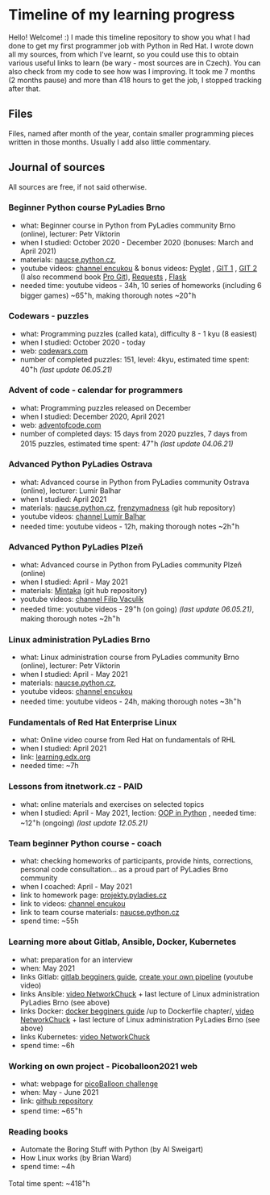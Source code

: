 # Timeline of my learning progress

<div>Hello! Welcome! :)
I made this timeline repository to show you what I had done to get my first programmer job with Python in Red Hat. I wrote down all my sources, from which I've learnt, so you could use this to obtain various useful links to learn (be wary - most sources are in Czech). You can also check from my code to see how was I improving. It took me 7 months (2 months pause) and more than 418 hours to get the job, I stopped tracking after that.</div>

## Files

<div>Files, named after month of the year, contain smaller programming pieces written in those months. Usually I add also little commentary.</div>

## Journal of sources

All sources are free, if not said otherwise.

### Beginner Python course PyLadies Brno

*   what: Beginner course in Python from PyLadies community Brno (online), lecturer: Petr Viktorin
*   when I studied: October 2020 - December 2020 (bonuses: March and April 2021)
*   materials: [naucse.python.cz](https://naucse.python.cz/2020/brno-podzim-pondeli/),
*   youtube videos: [channel encukou](https://www.youtube.com/watch?v=B8dYRXSiUx4&list=PLFt-PM7J_H3ELiR5V3uQgUspihxvnCVwX&ab_channel=encukou) & bonus videos: [Pyglet](https://www.youtube.com/watch?v=WNHeZFkUzrI&t=3555s&ab_channel=encukou) , [GIT 1](https://youtu.be/zOWcQezeyIU) , [GIT 2](https://youtu.be/bQrs8hhnR48) (I also recommend book [Pro Git](https://git-scm.com/book/en/v2)), [Requests](https://youtu.be/92Ktrldt7QY) , [Flask](https://youtu.be/n2V109UmhUQ)
*   needed time: youtube videos - 34h, 10 series of homeworks (including 6 bigger games) ~65<sup>+</sup>h, making thorough notes ~20<sup>+</sup>h

### Codewars - puzzles

*   what: Programming puzzles (called kata), difficulty 8 - 1 kyu (8 easiest)
*   when I studied: October 2020 - today
*   web: [codewars.com](https://www.codewars.com/)
*   number of completed puzzles: 151, level: 4kyu, estimated time spent: 40<sup>+</sup>h _(last update 06.05.21)_

### Advent of code - calendar for programmers

*   what: Programming puzzles released on December
*   when I studied: December 2020, April 2021
*   web: [adventofcode.com](https://adventofcode.com/)
*   number of completed days: 15 days from 2020 puzzles, 7 days from 2015 puzzles, estimated time spent: 47<sup>+</sup>h _(last update 04.06.21)_

### Advanced Python PyLadies Ostrava

*   what: Advanced course in Python from PyLadies community Ostrava (online), lecturer: Lumír Balhar
*   when I studied: April 2021
*   materials: [naucse.python.cz](https://naucse.python.cz/2020/pyladies-ostrava-podzim-pokrocili/), [frenzymadness](https://github.com/frenzymadness/Advanced_PyLadies) (git hub repository)
*   youtube videos: [channel Lumír Balhar](https://www.youtube.com/watch?v=cVw07Jy8l3M&list=PLtMx05xox2EiASl8pnXmssbxA2rHa4s0s&ab_channel=Lum%C3%ADrBalhar )
*   needed time: youtube videos - 12h, making thorough notes ~2h<sup>+</sup>h

### Advanced Python PyLadies Plzeň

*   what: Advanced course in Python from PyLadies community Plzeň (online)
*   when I studied: April - May 2021
*   materials: [Mintaka](https://github.com/Mintaka/mypyladies_sqlite) (git hub repository)
*   youtube videos: [channel Filip Vaculík](https://www.youtube.com/watch?v=ShOrvC3j52s&list=PL2svwyZ8kybw4zDC7_Gz4_-zsJWS3ngKc&ab_channel=FilipVacul%C3%ADk)
*   needed time: youtube videos - 29<sup>+</sup>h (on going) _(last update 06.05.21)_, making thorough notes ~2h<sup>+</sup>h

### Linux administration PyLadies Brno

*   what: Linux administration course from PyLadies community Brno (online), lecturer: Petr Viktorin
*   when I studied: April - May 2021
*   materials: [naucse.python.cz](https://naucse.python.cz/2020/linux-admin/),
*   youtube videos: [channel encukou](https://www.youtube.com/watch?v=8Lqq5J52lic&list=PLFt-PM7J_H3HNjtAXCCeQPyRioItF1egJ&index=1&ab_channel=encukou)
*   needed time: youtube videos - 24h, making thorough notes ~3h<sup>+</sup>h

### Fundamentals of Red Hat Enterprise Linux

*   what: Online video course from Red Hat on fundamentals of RHL
*   when I studied: April 2021
*   link: [learning.edx.org](https://learning.edx.org/course/course-v1:RedHat+RH066x+3T2020/home)
*   needed time: ~7h

### Lessons from itnetwork.cz - PAID

*   what: online materials and exercises on selected topics
*   when I studied: April - May 2021, lection: [OOP in Python](https://www.itnetwork.cz/python/oop) , needed time: ~12<sup>+</sup>h (ongoing) _(last update 12.05.21)_

### Team beginner Python course - coach

*   what: checking homeworks of participants, provide hints, corrections, personal code consultation... as a proud part of PyLadies Brno community
*   when I coached: April - May 2021
*   link to homework page: [projekty.pyladies.cz](https://projekty.pyladies.cz/)
*   link to videos: [channel encukou](https://www.youtube.com/watch?v=so10Ud-YlKE&list=PLFt-PM7J_H3GJSvIWwJDaAgJjq9W-oWSF&ab_channel=encukou)
*   link to team course materials: [naucse.python.cz](https://naucse.python.cz/2021/online-jaro/)
*   spend time: ~55h

### Learning more about Gitlab, Ansible, Docker, Kubernetes

*   what: preparation for an interview
*   when: May 2021
*   links Gitlab: [gitlab begginers guide](https://embeddedinventor.com/gitlab-a-complete-beginners-guide/), [create your own pipeline](https://www.youtube.com/watch?v=Jav4vbUrqII&ab_channel=ValentinDespa) (youtube video)
*   links Ansible: [video NetworkChuck](https://www.youtube.com/watch?v=5hycyr-8EKs&ab_channel=NetworkChuck) + last lecture of Linux administration PyLadies Brno (see above)
*   links Docker: [docker begginers guide](https://docker-curriculum.com/) /up to Dockerfile chapter/, [video NetworkChuck](https://www.youtube.com/watch?v=eGz9DS-aIeY&ab_channel=NetworkChuck) + last lecture of Linux administration PyLadies Brno (see above)
*   links Kubernetes: [video NetworkChuck](https://www.youtube.com/watch?v=7bA0gTroJjw&ab_channel=NetworkChuck)
*   spend time: ~6h

### Working on own project - Picoballoon2021 web

* what: webpage for [picoBalloon challenge](https://www.hvezdarna.cz/novinky/picoballoon-challenge-2021/)
* when: May - June 2021
* link: [github repository](https://github.com/NelliaS/Picoballoon2021)
* spend time: ~65<sup>+</sup>h

### Reading books
* Automate the Boring Stuff with Python (by Al Sweigart)
* How Linux works (by Brian Ward)
* spend time: ~4h

<div>Total time spent: ~418<sup>+</sup>h</div>
